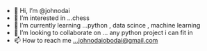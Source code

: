 - 👋 Hi, I’m @johnodai
- 👀 I’m interested in ...chess
- 🌱 I’m currently learning ...python , data scince , machine learning 
- 💞️ I’m looking to collaborate on ... any python project i can fit in 
- 📫 How to reach me ...johnodaiobodai@gmail.com

<!---
johnodai/johnodai is a ✨ special ✨ repository because its `README.md` (this file) appears on your GitHub profile.
You can click the Preview link to take a look at your changes.
--->

